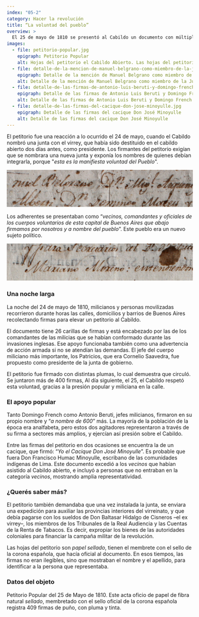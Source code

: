 ```yaml
---
index: "05-2"
category: Hacer la revolución
title: “La voluntad del pueblo”
overview: >
  El 25 de mayo de 1810 se presentó al Cabildo un documento con múltiples firmas y “*a nombre del pueblo*”, conocido como *petitorio popular*. Enumera una serie de pedidos y exigencias de los revolucionarios. La principal: la definitiva destitución del Virrey y la formación de una junta de gobierno en la que no intervenía ninguna autoridad colonial.
images:
  - file: petitorio-popular.jpg
    epigraph: Petitorio Popular
    alt: Hojas del petitorio el Cabildo Abierto. Las hojas del petitorio del cabildo abierto están membretadas con el sello de la corona española que le daba oficialidad a los documentos. Se ven las firmas de los adherentes.
  - file: detalle-de-la-mencion-de-manuel-belgrano-como-miembro-de-la-junta.jpg
    epigraph: Detalle de la mención de Manuel Belgrano como miembro de la Junta
    alt: Detalle de la mención de Manuel Belgrano como miembro de la Junta
  - file: detalle-de-las-firmas-de-antonio-luis-beruti-y-domingo-french.jpg
    epigraph: Detalle de las firmas de Antonio Luis Beruti y Domingo French
    alt: Detalle de las firmas de Antonio Luis Beruti y Domingo French
  - file: detalle-de-las-firmas-del-cacique-don-jose-minoyulle.jpg
    epigraph: Detalle de las firmas del cacique Don José Minoyulle
    alt: Detalle de las firmas del cacique Don José Minoyulle
---
```


El petitorio fue una reacción a lo ocurrido el 24 de mayo, cuando el Cabildo nombró una junta con el virrey, que había sido destituido en el cabildo abierto dos días antes, como presidente. Los firmantes del petitorio exigían que se nombrara una nueva junta y exponía los nombres de quienes debían integrarla, porque "*esta es la manifiesta voluntad del Pueblo*".

![Detalle del objeto](./eje05-2-a.jpg)

Los adherentes se presentaban como “*vecinos, comandantes y oficiales de los cuerpos voluntarios de esta capital de Buenos Aires que abajo firmamos por nosotros y a nombre del pueblo*”. Este pueblo era un nuevo sujeto político.

![Detalle del objeto](./eje05-2-b.jpg)

### Una noche larga
La noche del 24 de mayo de 1810, milicianos y personas movilizadas recorrieron durante horas las calles, domicilios y barrios de Buenos Aires recolectando firmas para elevar un petitorio al Cabildo.

El documento tiene 26 carillas de firmas y está encabezado por las de los comandantes de las milicias que se habían conformado durante las invasiones inglesas. Ese apoyo funcionaba también como una advertencia de acción armada si no se atendían las demandas. El jefe del cuerpo miliciano más importante, los Patricios, que era Cornelio Saavedra, fue propuesto como presidente de la junta de gobierno.

El petitorio fue firmado con distintas plumas, lo cual demuestra que circuló. Se juntaron más de 400 firmas, Al día siguiente, el 25, el Cabildo respetó esta voluntad, gracias a la presión popular y miliciana en la calle.

### El apoyo popular
Tanto Domingo French como Antonio Beruti, jefes milicianos, firmaron en su propio nombre y “*a nombre de 600*” más. La mayoría de la población de la época era analfabeta, pero estos dos agitadores representaron a través de su firma a sectores más amplios, y ejercían así presión sobre el Cabildo.

Entre las firmas del petitorio en dos ocasiones se encuentra la de un cacique, que firmó: “*Yo el Cacique Don José Minoyulle*”. Es probable que fuera Don Francisco Humac Minoyulle, escribano de las comunidades indígenas de Lima. Este documento excedió a los *vecinos* que habían asistido al Cabildo abierto, e incluyó a personas que no entraban en la categoría *vecinos*, mostrando amplia representatividad.

### ¿Querés saber más?
El petitorio también demandaba que una vez instalada la junta, se enviara una expedición para auxiliar las provincias interiores del virreinato, y que debía pagarse con los sueldos de Don Baltasar Hidalgo de Cisneros –el ex virrey–, los miembros de los Tribunales de la Real Audiencia y las Cuentas de la Renta de Tabacos. Es decir, expropiar los bienes de las autoridades coloniales para financiar la campaña militar de la revolución.

Las hojas del petitorio son *papel sellado*, tienen el membrete con el sello de la corona española, que hacía oficial al documento. En esos tiempos, las firmas no eran ilegibles, sino que mostraban el nombre y el apellido, para identificar a la persona que representaba.

### Datos del objeto
Petitorio Popular del 25 de Mayo de 1810. Este acta oficio de papel de fibra natural *sellado*, membretado con el sello oficial de la corona española registra 409 firmas de puño, con pluma y tinta.

